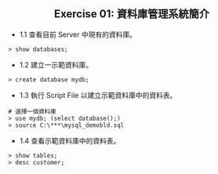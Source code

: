 <h2 align="center">Exercise 01: 資料庫管理系統簡介</h2>

- 1.1 查看目前 Server 中現有的資料庫。
```mysql
> show databases;
```

- 1.2 建立一示範資料庫。
```mysql
> create database mydb;
```

- 1.3 執行 Script File 以建立示範資料庫中的資料表。
```mysql
# 選擇一個資料庫
> use mydb; (select database();)
> source C:\***\mysql_demobld.sql
```

- 1.4 查看示範資料庫中的資料表。
```mysql
> show tables;
> desc customer;
```
